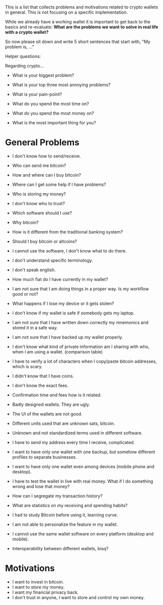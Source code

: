 This is a list that collects problems and motivations related to crypto wallets in general. This is not focusing on a specific implementation.

While we already have a working wallet it is important to get back to the basics and re-evaluate: **What are the problems we want to solve in real life with a crypto wallet?**

So now please sit down and write 5 short sentences that start with, "My problem is, ..."

Helper questions: 

Regarding crypto...

- What is your biggest problem?
- What is your top three most annoying problems?
- What is your pain-point?

- What do you spend the most time on?
- What do you spend the most money on?
- What is the most important thing for you?

# General Problems

- I don't know how to send/receive.
- Who can send me bitcoin?

- How and where can I buy bitcoin?

- Where can I get some help if I have problems?
- Who is storing my money?

- I don't know who to trust?
- Which software should I use?

- Why bitcoin?
- How is it different from the traditional banking system?
- Should I buy bitcoin or altcoins?

- I cannot use the software, I don't know what to do there.
- I don't understand specific terminology.
- I don't speak english.
- How much fiat do I have currently in my wallet?
- I am not sure that I am doing things in a proper way. Is my workflow good or not?

- What happens if I lose my device or it gets stolen?
- I don't know if my wallet is safe if somebody gets my laptop.
- I am not sure that I have written down correctly my mnemonics and stored it in a safe way.
- I am not sure that I have backed up my wallet properly.

- I don't know what kind of private information am I sharing with who, when I am using a wallet. (comparison table)

- I have to verify a lot of characters when I copy/paste bitcoin addresses, which is scary.
- I didn't know that I have coins.

- I don't know the exact fees.
- Confirmation time and fees how is it related.

- Badly designed wallets. They are ugly.
- The UI of the wallets are not good.

- Different units used that are unknown sats, bitcoin.
- Unknown and not standardized terms used in different software.
- I have to send my address every time I receive, complicated.

- I want to have only one wallet with one backup, but somehow different profiles to separate businesses.
- I want to have only one wallet even among devices (mobile phone and desktop).
- I have to test the wallet in live with real money. What if I do something wrong and lose that money?

- How can I segregate my transaction history?
- What are statistics on my receiving and spending habits? 
- I had to study Bitcoin before using it, learning curve.

- I am not able to personalize the feature in my wallet.
- I cannot use the same wallet software on every platform (desktop and mobile).
- Interoperability between different wallets, bisq?

# Motivations

- I want to invest in bitcoin.
- I want to store my money.
- I want my financial privacy back.
- I don't trust in anyone, I want to store and control my own money.
